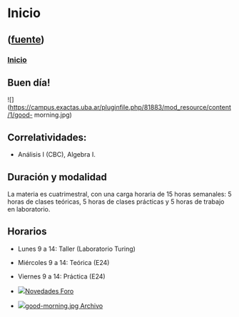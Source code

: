 # Inicio
([fuente](https://campus.exactas.uba.ar/course/view.php?id=987))
---
### [Inicio](https://campus.exactas.uba.ar/course/view.php?id=987&section=0)

## Buen día!

![](https://campus.exactas.uba.ar/pluginfile.php/81883/mod_resource/content/1/good-
morning.jpg)

## Correlatividades:

  - Análisis I (CBC), Algebra I.

## Duración y modalidad

La materia es cuatrimestral, con una carga horaria de 15 horas semanales: 5
horas de clases teóricas, 5 horas de clases prácticas y 5 horas de trabajo en
laboratorio.

## Horarios

  - Lunes 9 a 14: Taller (Laboratorio Turing)
  - Miércoles 9 a 14: Teórica (E24)
  - Viernes 9 a 14: Práctica (E24)

  - [![ ](https://campus.exactas.uba.ar/theme/image.php/aardvark/forum/1524752928/icon)Novedades Foro](https://campus.exactas.uba.ar/mod/forum/view.php?id=51570)

  - [![ ](https://campus.exactas.uba.ar/theme/image.php/aardvark/core/1524752928/f/jpeg-24)good-morning.jpg Archivo](https://campus.exactas.uba.ar/mod/resource/view.php?id=53974)

